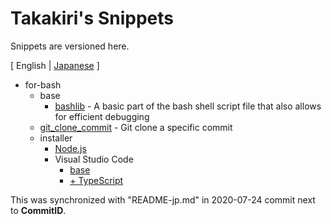 # Takakiri's Snippets

Snippets are versioned here.

[ English | [Japanese](README-jp.md) ]

- for-bash
	- base
		- [bashlib](for-bash/base/bashlib/Example_without_inc.sh) - A basic part of the bash shell script file that also allows for efficient debugging
	- [git_clone_commit](for-bash/git_clone_commit/git_clone_commit.sh) - Git clone a specific commit
	- installer
		- [Node.js](for-bash/installer/Node_js/install_Node_js.sh)
		- Visual Studio Code
			- [base](for-bash\installer\VisualStudioCode\base\install_VisualStudioCode.sh)
			- [+ TypeScript](for-bash\installer\VisualStudioCode\TypeScript\install_TypeScript_VSCode.sh)

This was synchronized with "README-jp.md" in 2020-07-24 commit next to __CommitID__.
